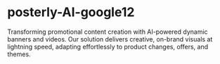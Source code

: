 # posterly-AI-google12
Transforming promotional content creation with AI-powered dynamic banners and videos. Our solution delivers creative, on-brand visuals at lightning speed, adapting effortlessly to product changes, offers, and themes.
